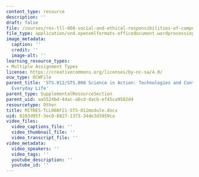 ```yaml
---
content_type: resource
description: ''
draft: false
file: /courses/res-tll-008-social-and-ethical-responsibilities-of-computing-serc/8283d95f3ec08827137334de3d3959ca_MITRES-TLL008F21-STS-012module.docx
file_type: application/vnd.openxmlformats-officedocument.wordprocessingml.document
image_metadata:
  caption: ''
  credit: ''
  image-alt: ''
learning_resource_types:
- Multiple Assignment Types
license: https://creativecommons.org/licenses/by-nc-sa/4.0/
ocw_type: OCWFile
parent_title: 'STS.012/STS.008 Science in Action: Technologies and Controversies in
  Everyday Life'
parent_type: SupplementalResourceSection
parent_uid: aa5524bd-44ac-a6cd-4acb-ef45ca9582d4
resourcetype: Other
title: MITRES-TLL008F21-STS-012module.docx
uid: 8283d95f-3ec0-8827-1373-34de3d3959ca
video_files:
  video_captions_file: ''
  video_thumbnail_file: ''
  video_transcript_file: ''
video_metadata:
  video_speakers: ''
  video_tags: ''
  youtube_description: ''
  youtube_id: ''
---
```

